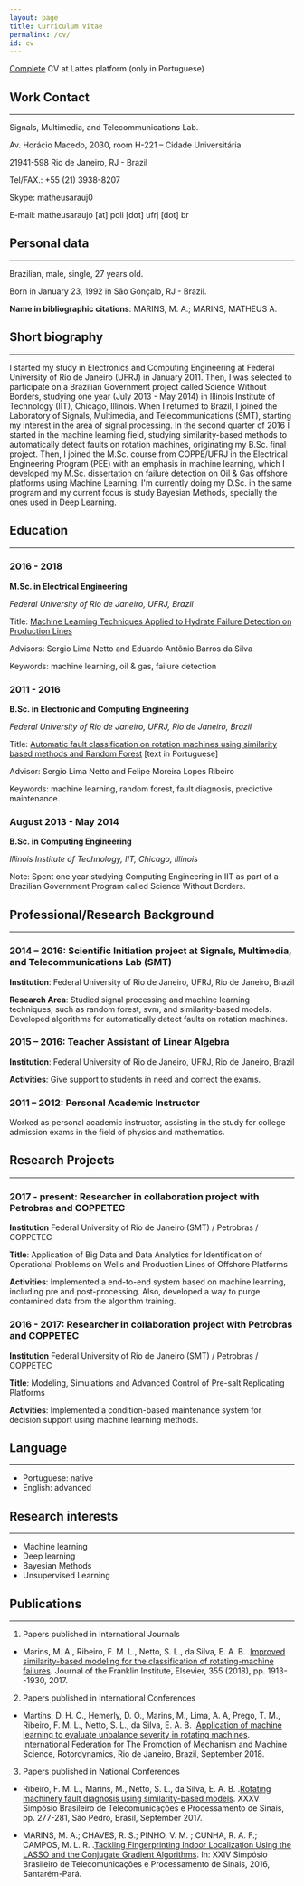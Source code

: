 ```yaml
---
layout: page
title: Curriculum Vitae
permalink: /cv/
id: cv
---
```


[Complete](http://lattes.cnpq.br/4476862527285936) CV at Lattes platform (only in Portuguese)

## Work Contact
---
Signals, Multimedia, and Telecommunications Lab.

Av. Horácio Macedo, 2030, room H-221 – Cidade Universitária

21941-598 Rio de Janeiro, RJ - Brazil

Tel/FAX.: +55 (21) 3938-8207

Skype: matheusarauj0

E-mail: matheusaraujo [at] poli [dot] ufrj [dot] br

## Personal data
---
Brazilian, male, single, 27 years old.

Born in January 23, 1992 in São Gonçalo, RJ - Brazil.

**Name in bibliographic citations**: MARINS, M. A.; MARINS, MATHEUS A.

## Short biography
---

I started my study in Electronics and Computing Engineering at Federal University of Rio de Janeiro (UFRJ) in January 2011. Then, I was selected to participate on a Brazilian Government project called Science Without Borders, studying one year (July 2013 - May 2014) in Illinois Institute of Technology (IIT), Chicago, Illinois. When I returned to Brazil, I joined the Laboratory of Signals, Multimedia, and Telecommunications (SMT), starting my interest in the area of signal processing. In the second quarter of 2016 I started in the machine learning field, studying similarity-based methods to automatically detect faults on rotation machines, originating my B.Sc. final project. Then, I joined the M.Sc. course from COPPE/UFRJ in the Electrical Engineering Program (PEE) with an emphasis in machine learning, which I developed my M.Sc. dissertation on failure detection on Oil & Gas offshore platforms using Machine Learning. I'm currently doing my D.Sc. in the same program and my current focus is study Bayesian Methods, specially the ones used in Deep Learning.

## Education
---

### 2016 - 2018

**M.Sc. in Electrical Engineering**

*Federal University of Rio de Janeiro, UFRJ, Brazil*

Title: [Machine Learning Techniques Applied to Hydrate Failure Detection on Production Lines](/assets/thesis.pdf)

Advisors: Sergio Lima Netto and Eduardo Antônio Barros da Silva

Keywords: machine learning, oil & gas, failure detection

### 2011 - 2016

**B.Sc. in Electronic and Computing Engineering**

*Federal University of Rio de Janeiro, UFRJ, Rio de Janeiro, Brazil*

Title: [Automatic fault classification on rotation machines using similarity based methods and Random Forest](/assets/bsc_finalproject.pdf) [text in Portuguese]

Advisor: Sergio Lima Netto and Felipe Moreira Lopes Ribeiro

Keywords: machine learning, random forest, fault diagnosis, predictive maintenance.

### August 2013 - May 2014

**B.Sc. in Computing Engineering**

*Illinois Institute of Technology, IIT, Chicago, Illinois*

Note: Spent one year studying Computing Engineering in IIT as part of a Brazilian Government Program called Science Without Borders.

## Professional/Research Background
---

### 2014 – 2016: Scientific Initiation project at Signals, Multimedia, and Telecommunications Lab (SMT)

**Institution**: Federal University of Rio de Janeiro, UFRJ, Rio de Janeiro, Brazil

**Research Area**: Studied signal processing and machine learning techniques, such as random forest, svm, and similarity-based models. Developed algorithms for automatically detect faults on rotation machines.

### 2015 – 2016: Teacher Assistant of Linear Algebra

**Institution**: Federal University of Rio de Janeiro, UFRJ, Rio de Janeiro, Brazil

**Activities**: Give support to students in need and correct the exams.

### 2011 – 2012: Personal Academic Instructor

Worked as personal academic instructor, assisting in the study for college admission exams in the field of physics and mathematics.

## Research Projects
---

### 2017 - present: Researcher in collaboration project with Petrobras and COPPETEC

**Institution** Federal University of Rio de Janeiro (SMT) / Petrobras / COPPETEC

**Title**: Application of Big Data and Data Analytics for Identification of Operational Problems on Wells and Production Lines of Offshore Platforms

**Activities**: Implemented a end-to-end system based on machine learning, including pre and post-processing. Also, developed a way to purge contamined data from the algorithm training.

### 2016 - 2017: Researcher in collaboration project with Petrobras and COPPETEC

**Institution** Federal University of Rio de Janeiro (SMT) / Petrobras / COPPETEC

**Title**: Modeling, Simulations and Advanced Control of Pre-salt Replicating Platforms

**Activities**: Implemented a condition-based maintenance system for decision support using machine learning methods.

## Language
---
* Portuguese: native
* English: advanced

## Research interests
---
*	Machine learning
*	Deep learning
* Bayesian Methods
* Unsupervised Learning

## Publications
---

1. Papers published in International Journals

  * Marins, M. A., Ribeiro, F. M. L., Netto, S. L., da Silva, E. A.  B. .[Improved similarity-based modeling for the classification of rotating-machine failures](https://www.researchgate.net/publication/318767684_Improved_Similarity-Based_Modeling_for_the_Classification_of_Rotating-Machine_Failures). Journal of the Franklin Institute, Elsevier,  355 (2018), pp. 1913--1930, 2017.

2. Papers published in International Conferences
  * Martins, D. H. C., Hemerly, D. O., Marins, M., Lima, A. A, Prego, T. M., Ribeiro, F. M. L., Netto, S. L., da Silva, E. A. B. .[Application of machine learning to evaluate unbalance severity in rotating machines](https://www.researchgate.net/publication/327108271_Application_of_Machine_Learning_to_Evaluate_Unbalance_Severity_in_Rotating_Machines_Vol_2). International Federation for The Promotion of Mechanism and Machine Science, Rotordynamics, Rio de Janeiro, Brazil, September 2018. 


3. Papers published in National Conferences
  * Ribeiro, F. M. L., Marins, M., Netto, S. L., da Silva, E. A. B. .[Rotating machinery fault diagnosis using similarity-based models](https://www.researchgate.net/publication/321966481_Rotating_machinery_fault_diagnosis_using_similarity-based_models). XXXV Simpósio Brasileiro de Telecomunicações e Processamento de Sinais, pp. 277-281, São Pedro, Brasil, September 2017.

  * MARINS, M. A.; CHAVES, R. S.; PINHO, V. M. ; CUNHA, R. A. F.; CAMPOS, M. L. R. .[Tackling Fingerprinting Indoor Localization Using the LASSO and the Conjugate Gradient Algorithms](http://www.sbrt.org.br/sbrt2016/anais/ST13/1570278798.pdf). In: XXIV Simpósio Brasileiro de Telecomunicações e Processamento de Sinais, 2016, Santarém-Pará.
